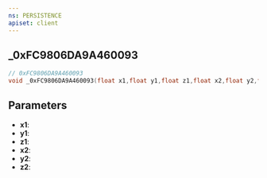 ```yaml
---
ns: PERSISTENCE
apiset: client
---
```

## _0xFC9806DA9A460093

```c
// 0xFC9806DA9A460093
void _0xFC9806DA9A460093(float x1,float y1,float z1,float x2,float y2,float z2);
```


## Parameters
* **x1**:
* **y1**:
* **z1**:
* **x2**:
* **y2**:
* **z2**: